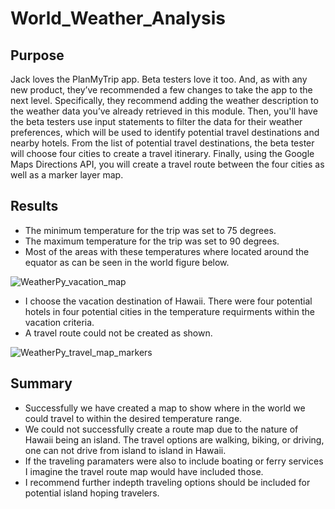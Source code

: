 # World_Weather_Analysis

## Purpose
Jack loves the PlanMyTrip app. Beta testers love it too. And, as with any new product, they’ve recommended a few changes to take the app to the next level. Specifically, they recommend adding the weather description to the weather data you’ve already retrieved in this module. Then, you'll have the beta testers use input statements to filter the data for their weather preferences, which will be used to identify potential travel destinations and nearby hotels. From the list of potential travel destinations, the beta tester will choose four cities to create a travel itinerary. Finally, using the Google Maps Directions API, you will create a travel route between the four cities as well as a marker layer map.

## Results
* The minimum temperature for the trip was set to 75 degrees.
* The maximum temperature for the trip was set to 90 degrees.
* Most of the areas with these temperatures where located around the equator as can be seen in the world figure below.

 ![WeatherPy_vacation_map](https://user-images.githubusercontent.com/93004710/152649187-7f5a5212-d31a-4dad-b3ab-a3f71f971a35.png)

* I choose the vacation destination of Hawaii. There were four potential hotels in four potential cities in the temperature requirments within the vacation criteria.
* A travel route could not be created as shown.

![WeatherPy_travel_map_markers](https://user-images.githubusercontent.com/93004710/152649204-cc665e90-bac4-4836-af02-06b42e38ebc2.png)


## Summary
* Successfully we have created a map to show where in the world we could travel to within the desired temperature range.
* We could not successfully create a route map due to the nature of Hawaii being an island. The travel options are walking, biking, or driving, one can not drive from island to island in Hawaii.
* If the traveling paramaters were also to include boating or ferry services I imagine the travel route map would have included those.
* I recommend further indepth traveling options should be included for potential island hoping travelers.
